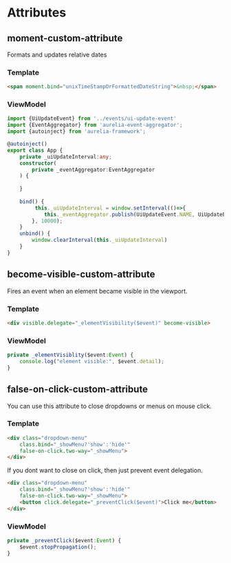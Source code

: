 # Attributes

## moment-custom-attribute

Formats and updates relative dates 

### Template
```html
<span moment.bind="unixTimeStampOrFormattedDateString">&nbsp;</span>
```

### ViewModel
```typescript
import {UiUpdateEvent} from '../events/ui-update-event'
import {EventAggregator} from 'aurelia-event-aggregator';
import {autoinject} from 'aurelia-framework';

@autoinject()
export class App {
    private _uiUpdateInterval:any;
    constructor(
        private _eventAggregator:EventAggregator
    ) {
        
    }
    
    bind() {
         this._uiUpdateInterval = window.setInterval(()=>{
            this._eventAggregator.publish(UiUpdateEvent.NAME, UiUpdateEvent.create());
        }, 10000);
    }
    unbind() {
        window.clearInterval(this._uiUpdateInterval)
    }
}
```

## become-visible-custom-attribute

Fires an event when an element became visible in the viewport.

### Template
```html
<div visible.delegate="_elementVisibility($event)" become-visible>
```

### ViewModel
```typescript
private _elementVisiblity($event:Event) {
    console.log("element visible:", $event.detail);
}
```

## false-on-click-custom-attribute

You can use this attribute to close dropdowns or menus on mouse click.

### Template
```html
<div class="dropdown-menu"
    class.bind="_showMenu?'show':'hide'"
    false-on-click.two-way="_showMenu">
</div>
```

If you dont want to close on click, then just prevent event delegation.
```html
<div class="dropdown-menu"
    class.bind="_showMenu?'show':'hide'"
    false-on-click.two-way="_showMenu">
    <button click.delegate="_preventClick($event)">Click me</button>
</div>
```

### ViewModel
```typescript
private _preventClick($event:Event) {
    $event.stopPropagation();
}
```



